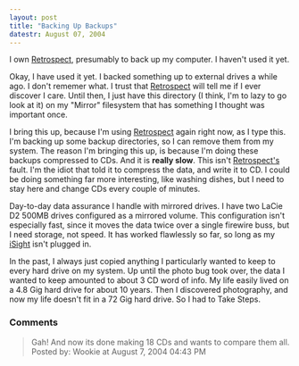 ```yaml
---
layout: post
title: "Backing Up Backups"
datestr: August 07, 2004
---
```


I own <a href="http://www.dantz.com/en/products/macpersonal.dtml" title="Dantz Retrospect">Retrospect</a>, presumably to back up my computer.  I haven't used it yet.

Okay, I have used it yet.  I backed something up to external drives a while ago.  I don't rememer what.  I trust that <a href="http://www.dantz.com/en/products/macpersonal.dtml" title="Dantz Retrospect">Retrospect</a> will tell me if I ever discover I care.  Until then, I just have this directory (I think, I'm to lazy to go look at it) on my "Mirror" filesystem that has something I thought was important once.

I bring this up, because I'm using <a href="http://www.dantz.com/en/products/macpersonal.dtml" title="Dantz Retrospect">Retrospect</a> again right now, as I type this.  I'm backing up some backup directories, so I can remove them from my system.  The reason I'm bringing this up, is because I'm doing these backups compressed to CDs.  And it is **really slow**.  This isn't <a href="http://www.dantz.com/en/products/macpersonal.dtml" title="Dantz Retrospect">Retrospect's</a> fault. I'm the idiot that told it to compress the data, and write it to CD.  I could be doing something far more interesting, like washing dishes, but I need to stay here and change CDs every couple of minutes.

Day-to-day data assurance I handle with mirrored drives.  I have two LaCie D2 500MB drives configured as a mirrored volume.  This configuration isn't especially fast, since it moves the data twice over a single firewire buss, but I need storage, not speed.  It has worked flawlessly so far, so long as my <a href="http://www.apple.com/isight/" title="Apple iSight">iSight</a> isn't plugged in.

In the past, I always just copied anything I particularly wanted to keep to every hard drive on my system.  Up until the photo bug took over, the data I wanted to keep amounted to about 3 CD word of info.  My life easily lived on a 4.8 Gig hard drive for about 10 years.  Then I discovered photography, and now my life doesn't fit in a 72 Gig hard drive.  So I had to Take Steps.

### Comments

<blockquote>
Gah!  And now its done making 18 CDs and wants to compare them all.
<div class="post-meta">Posted by: Wookie at August  7, 2004 04:43 PM</div> </blockquote>

